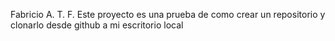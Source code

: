 Fabricio A. T. F.
Este proyecto es una prueba de como crear un repositorio y clonarlo desde github a mi escritorio local